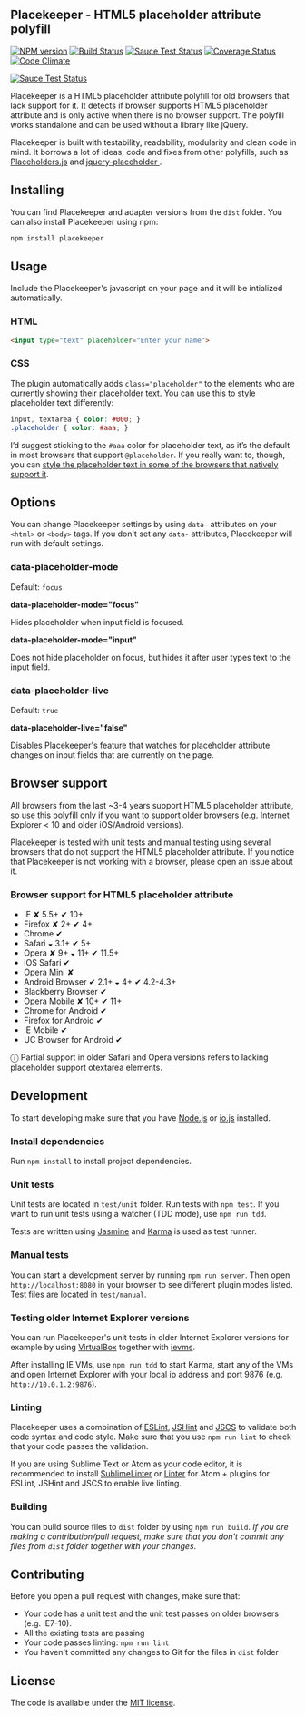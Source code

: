 ## Placekeeper - HTML5 placeholder attribute polyfill

[![NPM version][npm-image]][npm-url] [![Build Status](https://travis-ci.org/kristerkari/placekeeper.svg?branch=master)](https://travis-ci.org/kristerkari/placekeeper) [![Sauce Test Status](https://saucelabs.com/buildstatus/kristerkari)](https://saucelabs.com/u/kristerkari)
[![Coverage Status](https://coveralls.io/repos/kristerkari/placekeeper/badge.svg?branch=master)](https://coveralls.io/r/kristerkari/placekeeper?branch=master) [![Code Climate](https://codeclimate.com/github/kristerkari/placekeeper/badges/gpa.svg)](https://codeclimate.com/github/kristerkari/placekeeper)

[![Sauce Test Status](https://saucelabs.com/browser-matrix/kristerkari.svg)](https://saucelabs.com/u/kristerkari)

[npm-url]: https://npmjs.org/package/placekeeper
[npm-image]: http://img.shields.io/npm/v/placekeeper.svg

Placekeeper is a HTML5 placeholder attribute polyfill for old browsers that lack support for it. It detects if browser supports HTML5 placeholder attribute and is only active when there is no browser support. The polyfill works standalone and can be used without a library like jQuery.

Placekeeper is built with testability, readability, modularity and clean code in mind. It borrows a lot of ideas, code and fixes from other polyfills, such as [Placeholders.js](https://github.com/jamesallardice/Placeholders.js) and [jquery-placeholder
](https://github.com/mathiasbynens/jquery-placeholder).

## Installing

You can find Placekeeper and adapter versions from the `dist` folder. You can also install Placekeeper using npm:

```sh
npm install placekeeper
```

## Usage

Include the Placekeeper's javascript on your page and it will be intialized automatically.

### HTML

```html
<input type="text" placeholder="Enter your name">
```

### CSS

The plugin automatically adds `class="placeholder"` to the elements who are currently showing their placeholder text. You can use this to style placeholder text differently:

```css
input, textarea { color: #000; }
.placeholder { color: #aaa; }
```

I’d suggest sticking to the `#aaa` color for placeholder text, as it’s the default in most browsers that support `@placeholder`. If you really want to, though, you can [style the placeholder text in some of the browsers that natively support it](http://stackoverflow.com/questions/2610497/change-an-inputs-html5-placeholder-color-with-css/2610741#2610741).

## Options

You can change Placekeeper settings by using `data-` attributes on your `<html>` or `<body>` tags. If you don't set any `data-` attributes, Placekeeper will run with default settings.

### data-placeholder-mode

Default: `focus`

__data-placeholder-mode="focus"__

Hides placeholder when input field is focused.

__data-placeholder-mode="input"__

Does not hide placeholder on focus, but hides it after user types text to the input field.

### data-placeholder-live

Default: `true`

__data-placeholder-live="false"__

Disables Placekeeper's feature that watches for placeholder attribute changes on input fields that are currently on the page.

## Browser support

All browsers from the last ~3-4 years support HTML5 placeholder attribute, so use this polyfill only if you want to support older browsers (e.g. Internet Explorer < 10 and older iOS/Android versions).

Placekeeper is tested with unit tests and manual testing using several browsers that do not support the HTML5 placeholder attribute. If you notice that Placekeeper is not working with a browser, please open an issue about it.

### Browser support for HTML5 placeholder attribute

- IE ✘ 5.5+ ✔ 10+
- Firefox ✘ 2+ ✔ 4+
- Chrome ✔
- Safari ◒ 3.1+ ✔ 5+
- Opera ✘ 9+ ◒ 11+ ✔ 11.5+
- iOS Safari ✔
- Opera Mini ✘
- Android Browser ✔ 2.1+ ◒ 4+ ✔ 4.2-4.3+
- Blackberry Browser ✔
- Opera Mobile ✘ 10+ ✔ 11+
- Chrome for Android ✔
- Firefox for Android ✔
- IE Mobile ✔
- UC Browser for Android ✔

ⓘ  Partial support in older Safari and Opera versions refers to lacking placeholder support otextarea elements.

## Development

To start developing make sure that you have [Node.js](https://nodejs.org/) or [io.js](https://iojs.org/) installed.

### Install dependencies

Run `npm install` to install project dependencies.

### Unit tests

Unit tests are located in `test/unit` folder. Run tests with `npm test`. If you want to run unit tests using a watcher (TDD mode), use `npm run tdd`.

Tests are written using [Jasmine](https://jasmine.github.io/2.3/introduction.html) and [Karma](https://karma-runner.github.io) is used as test runner.

### Manual tests

You can start a development server by running `npm run server`. Then open `http://localhost:8080` in your browser to see different plugin modes listed. Test files are located in `test/manual`.

### Testing older Internet Explorer versions

You can run Placekeeper's unit tests in older Internet Explorer versions for example by using [VirtualBox](https://www.virtualbox.org/) together with [ievms](https://github.com/xdissent/ievms).

After installing IE VMs, use `npm run tdd` to start Karma, start any of the VMs and open Internet Explorer with your local ip address and port 9876 (e.g. `http://10.0.1.2:9876`).

### Linting

Placekeeper uses a combination of [ESLint](http://eslint.org/), [JSHint](http://jshint.com/) and [JSCS](http://jscs.info/) to validate both code syntax and code style. Make sure that you use `npm run lint` to check that your code passes the validation.

If you are using Sublime Text or Atom as your code editor, it is recommended to install [SublimeLinter](https://github.com/SublimeLinter/SublimeLinter3) or [Linter](https://atom.io/packages/linter) for Atom + plugins for ESLint, JSHint and JSCS to enable live linting.

### Building

You can build source files to `dist` folder by using `npm run build`. _If you are making a contribution/pull request, make sure that you don't commit any files from `dist` folder together with your changes_.

## Contributing

Before you open a pull request with changes, make sure that:

- Your code has a unit test and the unit test passes on older browsers (e.g. IE7-10).
- All the existing tests are passing
- Your code passes linting: `npm run lint`
- You haven't committed any changes to Git for the files in `dist` folder

## License

The code is available under the [MIT license](https://github.com/kristerkari/placekeeper/blob/master/LICENSE.md).
